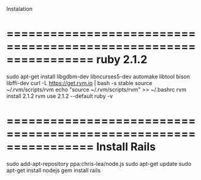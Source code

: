 Instalation

================================================================
ruby 2.1.2
================================================================
sudo apt-get install libgdbm-dev libncurses5-dev automake libtool bison libffi-dev
curl -L https://get.rvm.io | bash -s stable
source ~/.rvm/scripts/rvm
echo "source ~/.rvm/scripts/rvm" >> ~/.bashrc
rvm install 2.1.2
rvm use 2.1.2 --default
ruby -v

================================================================
Install Rails
================================================================
sudo add-apt-repository ppa:chris-lea/node.js
sudo apt-get update
sudo apt-get install nodejs
gem install rails
